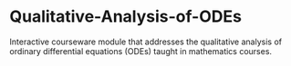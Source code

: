 # Qualitative-Analysis-of-ODEs
Interactive courseware module that addresses the qualitative analysis of ordinary differential equations (ODEs) taught in mathematics courses.
